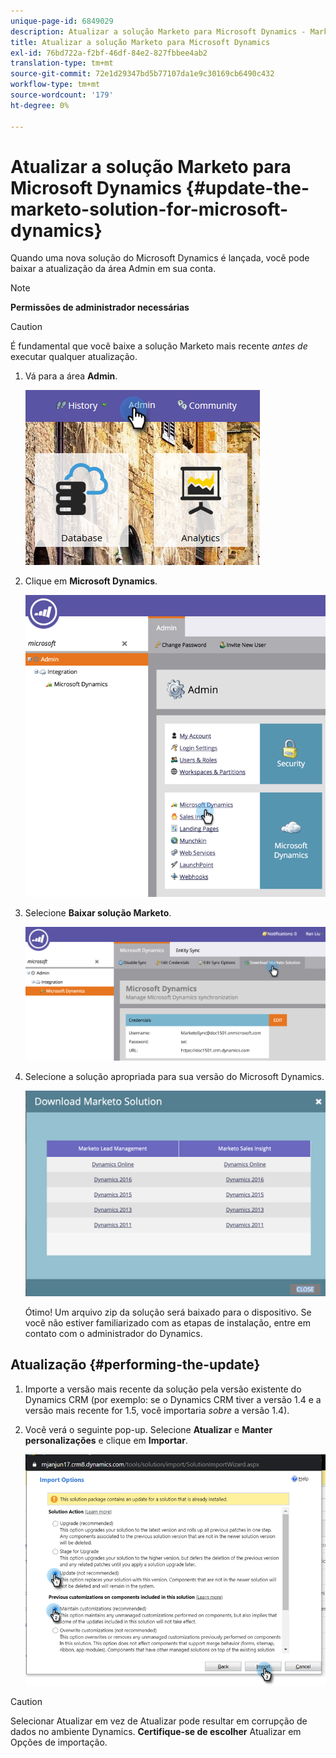 ```yaml
---
unique-page-id: 6849029
description: Atualizar a solução Marketo para Microsoft Dynamics - Marketo Docs - Documentação do produto
title: Atualizar a solução Marketo para Microsoft Dynamics
exl-id: 76bd722a-f2bf-46df-84e2-827fbbee4ab2
translation-type: tm+mt
source-git-commit: 72e1d29347bd5b77107da1e9c30169cb6490c432
workflow-type: tm+mt
source-wordcount: '179'
ht-degree: 0%

---
```


# Atualizar a solução Marketo para Microsoft Dynamics {#update-the-marketo-solution-for-microsoft-dynamics}

Quando uma nova solução do Microsoft Dynamics é lançada, você pode baixar a atualização da área Admin em sua conta.

>[!NOTE]
>
>**Permissões de administrador necessárias**

>[!CAUTION]
>
>É fundamental que você baixe a solução Marketo mais recente _antes de_ executar qualquer atualização.

1. Vá para a área **Admin**.

   ![](assets/admin.png)

1. Clique em **Microsoft Dynamics**.

   ![](assets/image2015-3-16-10-3a51-3a25.png)

1. Selecione **Baixar solução Marketo**.

   ![](assets/image2015-3-16-10-3a52-3a1.png)

1. Selecione a solução apropriada para sua versão do Microsoft Dynamics.

   ![](assets/msd-online.png)

   Ótimo! Um arquivo zip da solução será baixado para o dispositivo. Se você não estiver familiarizado com as etapas de instalação, entre em contato com o administrador do Dynamics.

## Atualização {#performing-the-update}

1. Importe a versão mais recente da solução pela versão existente do Dynamics CRM (por exemplo: se o Dynamics CRM tiver a versão 1.4 e a versão mais recente for 1.5, você importaria _sobre_ a versão 1.4).

1. Você verá o seguinte pop-up. Selecione **Atualizar** e **Manter personalizações** e clique em **Importar**.

   ![](assets/update-the-marketo-solution-for-microsoft-dynamics-5.png)

>[!CAUTION]
>
>Selecionar Atualizar em vez de Atualizar pode resultar em corrupção de dados no ambiente Dynamics. **Certifique-se de escolher** Atualizar em Opções de importação.

